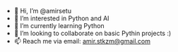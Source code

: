 - 👋 Hi, I’m @amirsetu
- 👀 I’m interested in Python and AI
- 🌱 I’m currently learning Python
- 💞️ I’m looking to collaborate on basic Pythin projects :)
- 📫 Reach me via email: amir.stkzm@gmail.com

<!---
amirsetu/amirsetu is a ✨ special ✨ repository because its `README.md` (this file) appears on your GitHub profile.
You can click the Preview link to take a look at your changes.
--->
